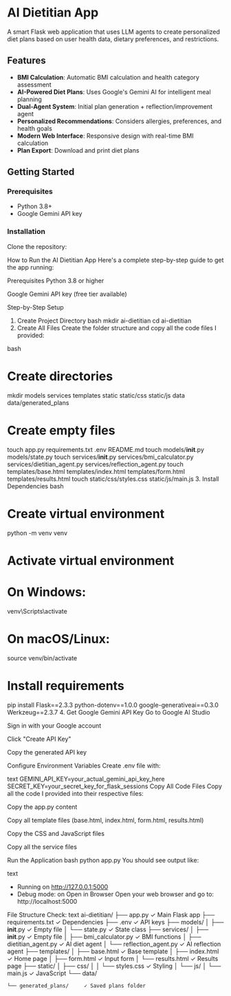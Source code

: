 # AI Dietitian App

A smart Flask web application that uses LLM agents to create personalized diet plans based on user health data, dietary preferences, and restrictions.

## Features

- **BMI Calculation**: Automatic BMI calculation and health category assessment
- **AI-Powered Diet Plans**: Uses Google's Gemini AI for intelligent meal planning
- **Dual-Agent System**: Initial plan generation + reflection/improvement agent
- **Personalized Recommendations**: Considers allergies, preferences, and health goals
- **Modern Web Interface**: Responsive design with real-time BMI calculation
- **Plan Export**: Download and print diet plans

## Getting Started

### Prerequisites
- Python 3.8+
- Google Gemini API key

### Installation

Clone the repository:































How to Run the AI Dietitian App
Here's a complete step-by-step guide to get the app running:

Prerequisites
Python 3.8 or higher

Google Gemini API key (free tier available)

Step-by-Step Setup
1. Create Project Directory
bash
mkdir ai-dietitian
cd ai-dietitian
2. Create All Files
Create the folder structure and copy all the code files I provided:

bash
# Create directories
mkdir models services templates static static/css static/js data data/generated_plans

# Create empty files
touch app.py requirements.txt .env README.md
touch models/__init__.py models/state.py
touch services/__init__.py services/bmi_calculator.py services/dietitian_agent.py services/reflection_agent.py
touch templates/base.html templates/index.html templates/form.html templates/results.html
touch static/css/styles.css static/js/main.js
3. Install Dependencies
bash
# Create virtual environment
python -m venv venv

# Activate virtual environment
# On Windows:
venv\Scripts\activate
# On macOS/Linux:
source venv/bin/activate

# Install requirements
pip install Flask==2.3.3 python-dotenv==1.0.0 google-generativeai==0.3.0 Werkzeug==2.3.7
4. Get Google Gemini API Key
Go to Google AI Studio

Sign in with your Google account

Click "Create API Key"

Copy the generated API key

Configure Environment Variables
Create .env file with:

text
GEMINI_API_KEY=your_actual_gemini_api_key_here
SECRET_KEY=your_secret_key_for_flask_sessions
 Copy All Code Files
Copy all the code I provided into their respective files:

Copy the app.py content

Copy all template files (base.html, index.html, form.html, results.html)

Copy the CSS and JavaScript files

Copy all the service files

 Run the Application
bash
python app.py
You should see output like:

text
 * Running on http://127.0.0.1:5000
 * Debug mode: on
 Open in Browser
Open your web browser and go to: http://localhost:5000


File Structure Check:
text
ai-dietitian/
├── app.py                    ✓ Main Flask app
├── requirements.txt          ✓ Dependencies
├── .env                     ✓ API keys
├── models/
│   ├── __init__.py          ✓ Empty file
│   └── state.py             ✓ State class
├── services/
│   ├── __init__.py          ✓ Empty file
│   ├── bmi_calculator.py    ✓ BMI functions
│   ├── dietitian_agent.py   ✓ AI diet agent
│   └── reflection_agent.py  ✓ AI reflection agent
├── templates/
│   ├── base.html            ✓ Base template
│   ├── index.html           ✓ Home page
│   ├── form.html            ✓ Input form
│   └── results.html         ✓ Results page
├── static/
│   ├── css/
│   │   └── styles.css       ✓ Styling
│   └── js/
│       └── main.js          ✓ JavaScript
└── data/

    └── generated_plans/     ✓ Saved plans folder



